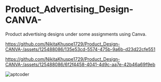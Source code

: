 # Product_Advertising_Design-CANVA-
Product advertising designs under some assignments using Canva.


https://github.com/NikitaKhuspe1729/Product_Design-CANVA-/assets/125488086/135e53cd-5574-475b-9a6b-d23d22cfe551



https://github.com/NikitaKhuspe1729/Product_Design-CANVA-/assets/125488086/6f2f4458-4041-4d9c-aa7e-42b46a69f9eb

![aptcoder](https://github.com/NikitaKhuspe1729/Product_Design-CANVA-/assets/125488086/82c4bab4-4d70-469c-8ac8-2c6a42e4dc0f)


